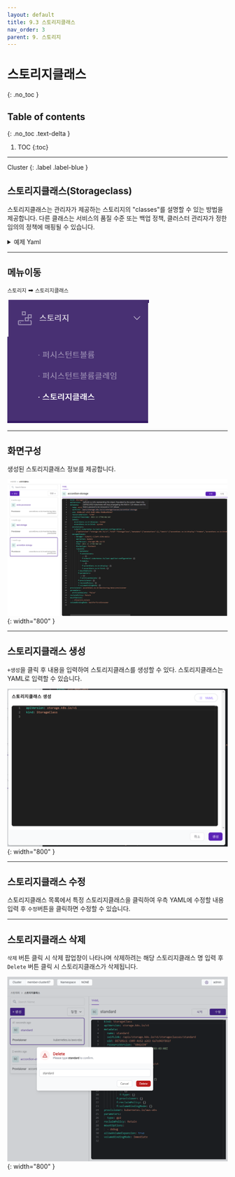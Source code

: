 ```yaml
---
layout: default
title: 9.3 스토리지클래스
nav_order: 3
parent: 9. 스토리지
---
```


# 스토리지클래스
{: .no_toc }

## Table of contents
{: .no_toc .text-delta }

1. TOC
{:toc}

---

<div class="code-example" markdown="1">
Cluster
{: .label .label-blue }
</div>

## 스토리지클래스(Storageclass)
스토리지클래스는 관리자가 제공하는 스토리지의 "classes"를 설명할 수 있는 방법을 제공합니다. 
다른 클래스는 서비스의 품질 수준 또는 백업 정책, 클러스터 관리자가 정한 임의의 정책에 매핑될 수 있습니다.

<details>
<summary>예제 Yaml</summary>
  
{% highlight yaml %}

apiVersion: storage.k8s.io/v1
kind: StorageClass
metadata:
  name: standard
provisioner: kubernetes.io/aws-ebs
parameters:
  type: gp2
reclaimPolicy: Retain
allowVolumeExpansion: true
mountOptions:
  - debug
volumeBindingMode: Immediate

{% endhighlight %}
   
</details>

---
## 메뉴이동
`스토리지` ➡ `스토리지클래스`

![storage-003.png](/assets/images/storage/storage-003.png)

---

## 화면구성
생성된 스토리지클래스 정보를 제공합니다.

![storage-008.png](/assets/images/storage/storage-008.png){: width="800" }

---

## 스토리지클래스 생성
`+생성`을 클릭 후 내용을 입력하여 스토리지클래스를 생성할 수 있다. 스토리지클래스는 YAML로 입력할 수 있습니다.

![storage-009.png](/assets/images/storage/storage-009.png){: width="800" }

---

## 스토리지클래스 수정
스토리지클래스 목록에서 특정 스토리지클래스을 클릭하여 우측 YAML에 수정할 내용 입력 후 `수정`버튼을 클릭하면 수정할 수 있습니다.

---

## 스토리지클래스 삭제
`삭제` 버튼 클릭 시 삭제 팝업창이 나타나며 삭제하려는 해당 스토리지클래스 명 입력 후 `Delete` 버튼 클릭 시 스토리지클래스가 삭제됩니다.

![storageclass-delete.png](/assets/images/storage/storageclass-delete.png){: width="800" }


